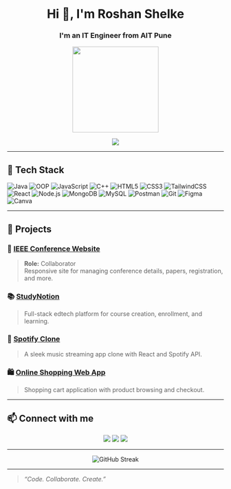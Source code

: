 <h1 align="center">Hi 👋, I'm Roshan Shelke</h1>
<h3 align="center">I'm an IT Engineer from AIT Pune</h3>

<p align="center">
  <img src="https://media.giphy.com/media/qgQUggAC3Pfv687qPC/giphy.gif" width="200">
</p>

<p align="center">
  <a href="https://linkedin.com/in/YOUR_LINKEDIN" target="_blank">
    <img src="https://img.shields.io/badge/-LinkedIn-blue?style=for-the-badge&logo=linkedin">
  </a>
</p>

---

## 🧰 Tech Stack

![Java](https://img.shields.io/badge/-Java-007396?style=for-the-badge&logo=java&logoColor=white)
![OOP](https://img.shields.io/badge/-OOPs-4B8BBE?style=for-the-badge)
![JavaScript](https://img.shields.io/badge/-JavaScript-F7DF1E?style=for-the-badge&logo=javascript&logoColor=black)
![C++](https://img.shields.io/badge/-C++-00599C?style=for-the-badge&logo=c%2B%2B&logoColor=white)
![HTML5](https://img.shields.io/badge/-HTML5-E34F26?style=for-the-badge&logo=html5&logoColor=white)
![CSS3](https://img.shields.io/badge/-CSS3-1572B6?style=for-the-badge&logo=css3&logoColor=white)
![TailwindCSS](https://img.shields.io/badge/-TailwindCSS-06B6D4?style=for-the-badge&logo=tailwindcss&logoColor=white)
![React](https://img.shields.io/badge/-React-61DAFB?style=for-the-badge&logo=react&logoColor=black)
![Node.js](https://img.shields.io/badge/-Node.js-339933?style=for-the-badge&logo=nodedotjs&logoColor=white)
![MongoDB](https://img.shields.io/badge/-MongoDB-47A248?style=for-the-badge&logo=mongodb&logoColor=white)
![MySQL](https://img.shields.io/badge/-MySQL-4479A1?style=for-the-badge&logo=mysql&logoColor=white)
![Postman](https://img.shields.io/badge/-Postman-FF6C37?style=for-the-badge&logo=postman&logoColor=white)
![Git](https://img.shields.io/badge/-Git-F05032?style=for-the-badge&logo=git&logoColor=white)
![Figma](https://img.shields.io/badge/-Figma-F24E1E?style=for-the-badge&logo=figma&logoColor=white)
![Canva](https://img.shields.io/badge/-Canva-00C4CC?style=for-the-badge&logo=canva&logoColor=white)

---

## 📌 Projects

### 🌟 [IEEE Conference Website](https://github.com/OWNER/REPO_NAME)
> **Role:** Collaborator  
> Responsive site for managing conference details, papers, registration, and more.

### 📚 [StudyNotion](https://github.com/roshanshelke13/StudyNotion)
> Full-stack edtech platform for course creation, enrollment, and learning.

### 🎵 [Spotify Clone](https://github.com/roshanshelke13/Spotify-Clone)
> A sleek music streaming app clone with React and Spotify API.

### 🛍️ [Online Shopping Web App](https://roshanshelke13.github.io/Online_Shopping/)
> Shopping cart application with product browsing and checkout.

---

## 📫 Connect with me

<p align="center">
  <a href="mailto:roshanshelke167@gmail.com"><img src="https://img.shields.io/badge/-Gmail-D14836?style=for-the-badge&logo=gmail&logoColor=white"></a>
  <a href="https://www.linkedin.com/in/roshan-shelke-91aba4224/"><img src="https://img.shields.io/badge/-LinkedIn-0077B5?style=for-the-badge&logo=linkedin&logoColor=white"></a>
  <a href="https://www.instagram.com/_roshan_1_3_5/"><img src="https://img.shields.io/badge/-Instagram-E4405F?style=for-the-badge&logo=instagram&logoColor=white"></a>
 
</p>

---

<p align="center">
  <img src="https://github-readme-streak-stats.herokuapp.com/?user=roshanshelke13&theme=dark&hide_border=true" alt="GitHub Streak" />
</p>

---

> *“Code. Collaborate. Create.”*
